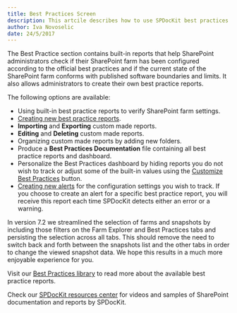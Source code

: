 ```yaml
---
title: Best Practices Screen
description: This artcile describes how to use SPDocKit best practices screen to check if SharePoint farm has been configured according to the configuration best practices.
author: Iva Novoselic
date: 24/5/2017
---
```


The Best Practice section contains built-in reports that help SharePoint administrators check if their SharePoint farm has been configured according to the official best practices and if the current state of the SharePoint farm conforms with published software boundaries and limits. It also allows administrators to create their own best practice reports.

The following options are available:

* Using built-in best practice reports to verify SharePoint farm settings.
* [Creating new best practice reports](#internal/how-to/best-practices/create-custom-best-practices-reports).
* __Importing__ and __Exporting__ custom made reports.
* __Editing__ and __Deleting__ custom made reports.
* Organizing custom made reports by adding new folders.
* Produce a __Best Practices Documentation__ file containing all best practice reports and dashboard.
* Personalize the Best Practices dashboard by hiding reports you do not wish to track or adjust some of the built-in values using the [Customize Best Practices](#internal/how-to/best-practices/personalize-best-practices-reports) button.
* [Creating new alerts](#internal/how-to/subscriptions-and-alerts/create-new-alert) for the configuration settings you wish to track. If you choose to create an alert for a specific best practice report, you will receive this report each time SPDocKit detects either an error or a warning.

In version 7.2 we streamlined the selection of farms and snapshots by including those filters on the Farm Explorer and Best Practices tabs and persisting the selection across all tabs. This should remove the need to switch back and forth between the snapshots list and the other tabs in order to change the viewed snapshot data. We hope this results in a much more enjoyable experience for you.

Visit our [Best Practices library](https://docs.syskit.com/bp/) to read more about the available best practice reports.

Check our [SPDocKit resources center](https://www.spdockit.com/resources/reports) for videos and samples of SharePoint documentation and reports by SPDocKit.
